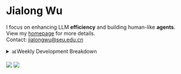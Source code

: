 #  Jialong Wu

I focus on enhancing LLM **efficiency** and building human-like **agents**.<br>
View my [homepage](https://callanwu.github.io/) for more details. <br>
Contact: jialongwu@seu.edu.cn

<details><summary>📊Weekly Development Breakdown</summary>

<!--START_SECTION:waka-->

```txt
From: 01 May 2025 - To: 08 May 2025

Total Time: 51 hrs 31 mins

Python     37 hrs 48 mins  ██████████████████▒░░░░░░   73.38 %
JSON       12 hrs 47 mins  ██████▒░░░░░░░░░░░░░░░░░░   24.84 %
Markdown   24 mins         ▒░░░░░░░░░░░░░░░░░░░░░░░░   00.81 %
Bash       21 mins         ▒░░░░░░░░░░░░░░░░░░░░░░░░   00.71 %
Text       6 mins          ░░░░░░░░░░░░░░░░░░░░░░░░░   00.20 %
```

<!--END_SECTION:waka-->

[![wakatime](https://wakatime.com/badge/user/c6720b29-9431-4a60-bc9d-e1fb2b6bd65f.svg)](https://wakatime.com/@c6720b29-9431-4a60-bc9d-e1fb2b6bd65f)
</details>

[![](https://img.shields.io/badge/Google%20Scholar-4385FE.svg?&color=d6d6d6&style=flat-square&logo=google-scholar)](https://scholar.google.com/citations?user=6eg2m4YAAAAJ)
![](https://komarev.com/ghpvc/?username=callanwu)

